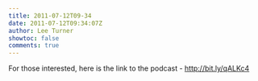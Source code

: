 ```yaml
---
title: 2011-07-12T09-34
date: 2011-07-12T09:34:07Z
author: Lee Turner
showtoc: false
comments: true
---
```


For those interested, here is the link to the podcast - http://bit.ly/qALKc4

